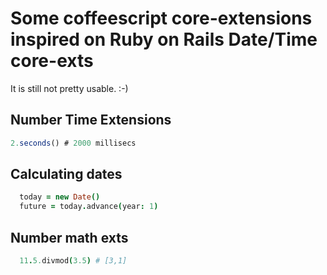 # Some coffeescript core-extensions inspired on Ruby on Rails Date/Time core-exts

It is still not pretty usable. :-)

## Number Time Extensions
```javascript
2.seconds() # 2000 millisecs
```
## Calculating dates
```coffeescript
  today = new Date()
  future = today.advance(year: 1)
```

## Number math exts
```coffeescript
  11.5.divmod(3.5) # [3,1]
```

